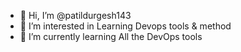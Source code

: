 - 👋 Hi, I’m @patildurgesh143
- 👀 I’m interested in Learning Devops tools & method
- 🌱 I’m currently learning All the DevOps tools 

<!---
patildurgesh143/patildurgesh143 is a ✨ special ✨ repository because its `README.md` (this file) appears on your GitHub profile.
You can click the Preview link to take a look at your changes.
--->
